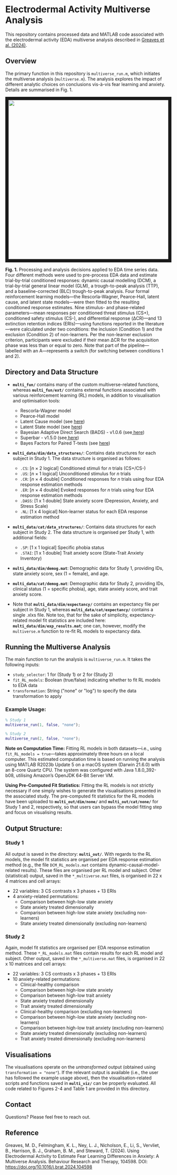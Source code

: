 # Electrodermal Activity Multiverse Analysis

This repository contains processed data and MATLAB code associated with the electrodermal activity (EDA) multiverse analysis described in [Greaves et al. (2024)](https://doi.org/10.1016/j.brat.2024.104598).

## Overview

The primary function in this repository is `multiverse_run.m`, which initiates the multiverse analysis (`multiverse.m`). The analysis explores the impact of different analytic choices on conclusions vis-à-vis fear learning and anxiety. Details are summarised in Fig. 1.

<p align="center">
<img src=https://ars.els-cdn.com/content/image/1-s2.0-S0005796724001256-gr1_lrg.jpg width="800" height="500" border="10" />
</p>

**Fig. 1.**  Processing and analysis decisions applied to EDA time series data. Four different methods were used to pre-process EDA data and estimate trial-by-trial conditioned responses: dynamic causal modelling (DCM), a trial-by-trial general linear model (GLM), a trough-to-peak analysis (TTP), and a baseline-corrected (BLC) trough-to-peak analysis. Four formal reinforcement learning models—the Rescorla-Wagner, Pearce-Hall, latent cause, and latent state models—were then fitted to the resulting conditioned response estimates. Nine stimulus- and phase-related parameters—mean responses per conditioned threat stimulus (CS+), conditioned safety stimulus (CS-), and differential response (ΔCR)—and 13 extinction retention indices (ERIs)—using functions reported in the literature—were calculated under two conditions: the inclusion (Condition 1) and the exclusion (Condition 2) of non-learners. Per the non-learner exclusion criterion, participants were excluded if their mean ΔCR for the acquisition phase was less than or equal to zero. Note that part of the pipeline—labelled with an A—represents a switch (for switching between conditions 1 and 2).

## Directory and Data Structure

- **`multi_fun/`** contains many of the custom multiverse-related functions, whereas **`multi_fun/ext/`** contains external functions associated with various reinforcement learning (RL) models, in addition to visualisation and optimisation tools:
  - Rescorla-Wagner model
  - Pearce-Hall model
  - Latent Cause model (see [here](https://github.com/sjgershm/LCM))
  - Latent State model (see [here](https://github.com/cochran4/OnlineLatentStateLearning))
  - Bayesian Adaptive Direct Search (BADS) - v1.0.6 (see[ here](https://papers.nips.cc/paper_files/paper/2017/hash/df0aab058ce179e4f7ab135ed4e641a9-Abstract.html))
  - Superbar - v1.5.0 (see[ here](https://github.com/scottclowe/superbar))
  - Bayes Factors for Paired T-tests (see [here](https://viewer.mathworks.com/?viewer=plain_code&url=https%3A%2F%2Fwww.mathworks.com%2Fmatlabcentral%2Fmlc-downloads%2Fdownloads%2F538c7be5-f6fc-4eec-9e69-a3395de394fa%2F1715750036%2Ffiles%2Fexternal%2FbayesFactor%2F%2Bbf%2Fttest.m&embed=web))

- **`multi_data/dim/data_structures/`**: Contains data structures for each subject in Study 1. The data structure is organised as follows:
  - `.CS`: [*n* × 2 logical] Conditioned stimuli for *n* trials (CS+/CS-)
  - `.US`: [*n* × 1 logical] Unconditioned stimulus for *n* trials
  - `.CR`: [*n* × 4 double] Conditioned responses for *n* trials using four EDA response estimation methods
  - `.ER`: [*n* × 4 double] Evoked responses for *n* trials using four EDA response estimation methods
  - `.DASS`: [1 x 1 double] State anxiety score (Depression, Anxiety, and Stress Scale)
  - `.NL`: [1 x 4 logical] Non-learner status for each EDA response estimation method

- **`multi_data/cat/data_structures/`**: Contains data structures for each subject in Study 2. The data structure is organised per Study 1, with additional fields:
  - `.SP`: [1 x 1 logical] Specific phobia status
  - `.STAI`: [1 x 1 double] Trait anxiety score (State-Trait Anxiety Inventory)

- **`multi_data/dim/demog.mat`**: Demographic data for Study 1, providing IDs, state anxiety score, sex (1 = female), and age.

- **`multi_data/cat/demog.mat`**: Demographic data for Study 2, providing IDs, clinical status (1 = specific phobia), age, state anxiety score, and trait anxiety score.

- Note that **`multi_data/dim/expectancy/`** contains an expectancy file per subject in Study 1, whereas **`multi_data/cat/expectancy/`** contains a single .xlxs file. Note too, that for the sake of simplicity, expectancy-related model fit statistics are included here: **`multi_data/dim/exp_results.mat`**; one can, however, modify the `multiverse.m` function to re-fit RL models to expectancy data.

## Running the Multiverse Analysis

The main function to run the analysis is `multiverse_run.m`. It takes the following inputs:

- `study_selector`: 1 for (Study 1) or 2 for (Study 2)
- `fit_RL_models`: Boolean (true/false) indicating whether to fit RL models to EDA data
- `transformation`: String ("none" or "log") to specify the data transformation to apply

### Example Usage:

```matlab
% Study 1
multiverse_run(1, false, "none");

% Study 2
multiverse_run(2, false, "none");
```
**Note on Computation Time:**
Fitting RL models in both datasets—i.e., using `fit_RL_models = true`—takes approximately three hours on a local computer. This estimated computation time is based on running the analysis using MATLAB R2023b Update 5 on a macOS system (Darwin 21.6.0) with an 8-core Quartz CPU. The system was configured with Java 1.8.0_392-b08, utilising Amazon’s OpenJDK 64-Bit Server VM.

**Using Pre-Computed Fit Statistics:**
Fitting the RL models is not strictly necessary if one simply wishes to generate the visualisations presented in the associated study. The pre-computed fit statistics for the RL models have been uploaded to **`multi_out/dim/none/`** and **`multi_out/cat/none/`** for Study 1 and 2, respectively, so that users can bypass the model fitting step and focus on visualising results.

## Output Structure:
### Study 1
All output is saved in the directory: **`multi_out/`**. With regards to the RL models, the model fit statistics are organised per EDA response estimation method (e.g., the file `DCM_RL_models.mat` contains dynamic-causal-model-related results). These files are organised per RL model and subject. Other (statistical) output, saved in the `*_multiverse.mat` files, is organised in 22 x 4 matrices and cell arrays:
- 22 variables: 3 CS contrasts x 3 phases + 13 ERIs
- 4 anxiety-related permutations:
    - Comparison between high-low state anxiety
    - State anxiety treated dimensionally
    - Comparison between high-low state anxiety (excluding non-learners)
    - State anxiety treated dimensionally (excluding non-learners)

### Study 2
Again, model fit statistics are organised per EDA response estimation method. These `*_RL_models.mat` files contain results for each RL model and subject. Other output, saved in the `*_multiverse.mat` files, is organised in 22 x 10 matrices and cell arrays:
- 22 variables: 3 CS contrasts x 3 phases + 13 ERIs
- 10 anxiety-related permutations:
    - Clinical-healthy comparison
    - Comparison between high-low state anxiety
    - Comparison between high-low trait anxiety
    - State anxiety treated dimensionally
    - Trait anxiety treated dimensionally
    - Clinical-healthy comparison (excluding non-learners)
    - Comparison between high-low state anxiety (excluding non-learners)
    - Comparison between high-low trait anxiety (excluding non-learners)
    - State anxiety treated dimensionally (excluding non-learners)
    - Trait anxiety treated dimensionally (excluding non-learners)

## Visualisations

The visualisations operate on the *untransformed* output (obtained using `transformation = "none"`). If the relevant output is available (i.e., the user has followed the example usage above), then the visualisation-related scripts and functions saved in **`multi_viz/`** can be properly evaluated. All code related to Figures 2-4 and Table 1 are provided in this directory.

## Contact

Questions? Please feel free to reach out.

## Reference

Greaves, M. D., Felmingham, K. L., Ney, L. J., Nicholson, E., Li, S., Vervliet, B., Harrison, B. J., Graham, B. M., and Steward, T. (2024). Using Electrodermal Activity to Estimate Fear Learning Differences in Anxiety: A Multiverse Analysis. Behaviour Research and Therapy, 104598. DOI: https://doi.org/10.1016/j.brat.2024.104598
